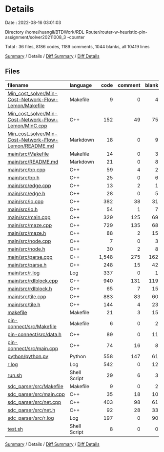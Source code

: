 # Details

Date : 2022-08-16 03:01:03

Directory /home/huangli/BTDWork/RDL-Router/router-w-heuristic-pin-assignment/solver20211008_3 -counter

Total : 36 files,  8186 codes, 1189 comments, 1044 blanks, all 10419 lines

[Summary](results.md) / Details / [Diff Summary](diff.md) / [Diff Details](diff-details.md)

## Files
| filename | language | code | comment | blank | total |
| :--- | :--- | ---: | ---: | ---: | ---: |
| [Min_cost_solver/Min-Cost-Network-Flow-Lemon/Makefile](/Min_cost_solver/Min-Cost-Network-Flow-Lemon/Makefile) | Makefile | 9 | 0 | 4 | 13 |
| [Min_cost_solver/Min-Cost-Network-Flow-Lemon/MinC.cpp](/Min_cost_solver/Min-Cost-Network-Flow-Lemon/MinC.cpp) | C++ | 152 | 49 | 75 | 276 |
| [Min_cost_solver/Min-Cost-Network-Flow-Lemon/README.md](/Min_cost_solver/Min-Cost-Network-Flow-Lemon/README.md) | Markdown | 18 | 0 | 9 | 27 |
| [main/src/Makefile](/main/src/Makefile) | Makefile | 14 | 0 | 3 | 17 |
| [main/src/README.md](/main/src/README.md) | Markdown | 21 | 0 | 8 | 29 |
| [main/src/bp.cpp](/main/src/bp.cpp) | C++ | 59 | 4 | 2 | 65 |
| [main/src/bp.h](/main/src/bp.h) | C++ | 25 | 0 | 6 | 31 |
| [main/src/edge.cpp](/main/src/edge.cpp) | C++ | 13 | 2 | 1 | 16 |
| [main/src/edge.h](/main/src/edge.h) | C++ | 28 | 0 | 5 | 33 |
| [main/src/io.cpp](/main/src/io.cpp) | C++ | 382 | 38 | 31 | 451 |
| [main/src/io.h](/main/src/io.h) | C++ | 54 | 1 | 7 | 62 |
| [main/src/main.cpp](/main/src/main.cpp) | C++ | 329 | 125 | 69 | 523 |
| [main/src/maze.cpp](/main/src/maze.cpp) | C++ | 729 | 135 | 68 | 932 |
| [main/src/maze.h](/main/src/maze.h) | C++ | 88 | 2 | 15 | 105 |
| [main/src/node.cpp](/main/src/node.cpp) | C++ | 7 | 0 | 3 | 10 |
| [main/src/node.h](/main/src/node.h) | C++ | 30 | 2 | 8 | 40 |
| [main/src/parse.cpp](/main/src/parse.cpp) | C++ | 1,548 | 275 | 162 | 1,985 |
| [main/src/parse.h](/main/src/parse.h) | C++ | 248 | 15 | 42 | 305 |
| [main/src/r.log](/main/src/r.log) | Log | 337 | 0 | 1 | 338 |
| [main/src/rdlblock.cpp](/main/src/rdlblock.cpp) | C++ | 940 | 131 | 119 | 1,190 |
| [main/src/rdlblock.h](/main/src/rdlblock.h) | C++ | 65 | 7 | 15 | 87 |
| [main/src/tile.cpp](/main/src/tile.cpp) | C++ | 883 | 83 | 60 | 1,026 |
| [main/src/tile.h](/main/src/tile.h) | C++ | 144 | 4 | 23 | 171 |
| [makefile](/makefile) | Makefile | 21 | 3 | 15 | 39 |
| [pin-connect/src/Makefile](/pin-connect/src/Makefile) | Makefile | 6 | 0 | 2 | 8 |
| [pin-connect/src/data.h](/pin-connect/src/data.h) | C++ | 89 | 0 | 11 | 100 |
| [pin-connect/src/main.cpp](/pin-connect/src/main.cpp) | C++ | 74 | 16 | 8 | 98 |
| [python/python.py](/python/python.py) | Python | 558 | 147 | 61 | 766 |
| [r.log](/r.log) | Log | 542 | 0 | 12 | 554 |
| [run.sh](/run.sh) | Shell Script | 29 | 6 | 3 | 38 |
| [sdc_parser/src/Makefile](/sdc_parser/src/Makefile) | Makefile | 9 | 0 | 2 | 11 |
| [sdc_parser/src/main.cpp](/sdc_parser/src/main.cpp) | C++ | 35 | 18 | 10 | 63 |
| [sdc_parser/src/net.cpp](/sdc_parser/src/net.cpp) | C++ | 403 | 98 | 61 | 562 |
| [sdc_parser/src/net.h](/sdc_parser/src/net.h) | C++ | 92 | 28 | 33 | 153 |
| [sdc_parser/src/r.log](/sdc_parser/src/r.log) | Log | 197 | 0 | 90 | 287 |
| [test.sh](/test.sh) | Shell Script | 8 | 0 | 0 | 8 |

[Summary](results.md) / Details / [Diff Summary](diff.md) / [Diff Details](diff-details.md)